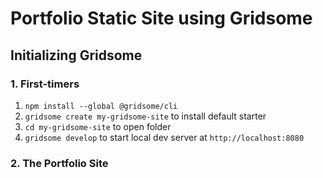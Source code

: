 # Portfolio Static Site using Gridsome

## Initializing Gridsome

### 1. First-timers

1. `npm install --global @gridsome/cli`
2. `gridsome create my-gridsome-site` to install default starter </li>
3. `cd my-gridsome-site` to open folder
4. `gridsome develop` to start local dev server at `http://localhost:8080`

### 2. The Portfolio Site